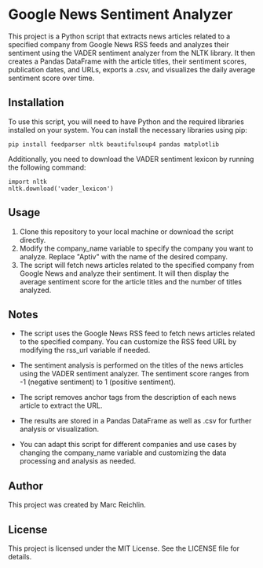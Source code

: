 # Google News Sentiment Analyzer
This project is a Python script that extracts news articles related to a specified company from Google News RSS feeds and analyzes their sentiment using the VADER sentiment analyzer from the NLTK library. It then creates a Pandas DataFrame with the article titles, their sentiment scores, publication dates, and URLs, exports a .csv, and visualizes the daily average sentiment score over time.

## Installation
To use this script, you will need to have Python and the required libraries installed on your system. You can install the necessary libraries using pip:
  ```
  pip install feedparser nltk beautifulsoup4 pandas matplotlib
  ```
Additionally, you need to download the VADER sentiment lexicon by running the following command:
  ```
  import nltk
  nltk.download('vader_lexicon')
  ```
## Usage
1. Clone this repository to your local machine or download the script directly.
2. Modify the company_name variable to specify the company you want to analyze. Replace "Aptiv" with the name of the desired company.
3. The script will fetch news articles related to the specified company from Google News and analyze their sentiment. It will then display the average sentiment score for the article titles and the number of titles analyzed.

## Notes
- The script uses the Google News RSS feed to fetch news articles related to the specified company. You can customize the RSS feed URL by modifying the rss_url variable if needed.

- The sentiment analysis is performed on the titles of the news articles using the VADER sentiment analyzer. The sentiment score ranges from -1 (negative sentiment) to 1 (positive sentiment).

- The script removes anchor tags from the description of each news article to extract the URL.

- The results are stored in a Pandas DataFrame as well as .csv for further analysis or visualization.

- You can adapt this script for different companies and use cases by changing the company_name variable and customizing the data processing and analysis as needed.

## Author
This project was created by Marc Reichlin.

## License
This project is licensed under the MIT License. See the LICENSE file for details.





